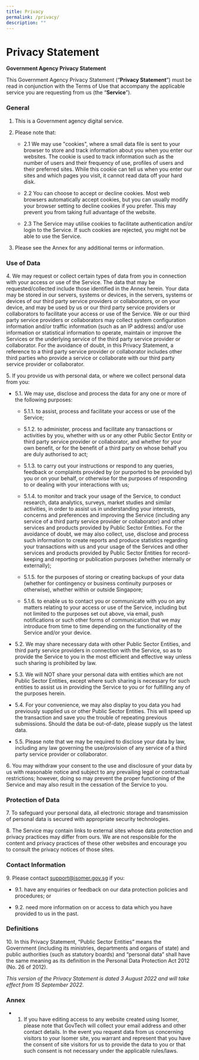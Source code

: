 ```yaml
---
title: Privacy
permalink: /privacy/
description: ""
---
```

# Privacy Statement
**Government Agency Privacy Statement**[](https://guide.isomer.gov.sg/terms-and-privacy/privacy-statement#government-agency-privacy-statement)

This Government Agency Privacy Statement (“**Privacy Statement**”) must be read in conjunction with the Terms of Use that accompany the applicable service you are requesting from us (the “**Service**”).

### **General**[](https://guide.isomer.gov.sg/terms-and-privacy/privacy-statement#general)
 1. This is a Government agency digital service.
 2. Please note that:
    
    *   2.1 We may use "cookies", where a small data file is sent to your browser to store and track information about you when you enter our websites. The cookie is used to track information such as the number of users and their frequency of use, profiles of users and their preferred sites. While this cookie can tell us when you enter our sites and which pages you visit, it cannot read data off your hard disk.
        
    
    *   2.2 You can choose to accept or decline cookies. Most web browsers automatically accept cookies, but you can usually modify your browser setting to decline cookies if you prefer. This may prevent you from taking full advantage of the website.
        
    
    *   2.3 The Service may utilise cookies to facilitate authentication and/or login to the Service. If such cookies are rejected, you might not be able to use the Service.
        
    
3. Please see the Annex for any additional terms or information.
    

### **Use of Data**[](https://guide.isomer.gov.sg/terms-and-privacy/privacy-statement#use-of-data)

4\. We may request or collect certain types of data from you in connection with your access or use of the Service. The data that may be requested/collected include those identified in the Annex herein. Your data may be stored in our servers, systems or devices, in the servers, systems or devices of our third party service providers or collaborators, or on your device, and may be used by us or our third party service providers or collaborators to facilitate your access or use of the Service. We or our third party service providers or collaborators may collect system configuration information and/or traffic information (such as an IP address) and/or use information or statistical information to operate, maintain or improve the Services or the underlying service of the third party service provider or collaborator. For the avoidance of doubt, in this Privacy Statement, a reference to a third party service provider or collaborator includes other third parties who provide a service or collaborate with our third party service provider or collaborator.

5\. If you provide us with personal data, or where we collect personal data from you:

*   5.1. We may use, disclose and process the data for any one or more of the following purposes:
    
    *   5.1.1. to assist, process and facilitate your access or use of the Service;
        
    
    *   5.1.2. to administer, process and facilitate any transactions or activities by you, whether with us or any other Public Sector Entity or third party service provider or collaborator, and whether for your own benefit, or for the benefit of a third party on whose behalf you are duly authorised to act;
        
    
    *   5.1.3. to carry out your instructions or respond to any queries, feedback or complaints provided by (or purported to be provided by) you or on your behalf, or otherwise for the purposes of responding to or dealing with your interactions with us;
        
    
    *   5.1.4. to monitor and track your usage of the Service, to conduct research, data analytics, surveys, market studies and similar activities, in order to assist us in understanding your interests, concerns and preferences and improving the Service (including any service of a third party service provider or collaborator) and other services and products provided by Public Sector Entities. For the avoidance of doubt, we may also collect, use, disclose and process such information to create reports and produce statistics regarding your transactions with us and your usage of the Services and other services and products provided by Public Sector Entities for record-keeping and reporting or publication purposes (whether internally or externally);
        
    
    *   5.1.5. for the purposes of storing or creating backups of your data (whether for contingency or business continuity purposes or otherwise), whether within or outside Singapore;
        
    
    *   5.1.6. to enable us to contact you or communicate with you on any matters relating to your access or use of the Service, including but not limited to the purposes set out above, via email, push notifications or such other forms of communication that we may introduce from time to time depending on the functionality of the Service and/or your device.
        
    
*   5.2. We may share necessary data with other Public Sector Entities, and third party service providers in connection with the Service, so as to provide the Service to you in the most efficient and effective way unless such sharing is prohibited by law.
    

*   5.3. We will NOT share your personal data with entities which are not Public Sector Entities, except where such sharing is necessary for such entities to assist us in providing the Service to you or for fulfilling any of the purposes herein.
    

*   5.4. For your convenience, we may also display to you data you had previously supplied us or other Public Sector Entities. This will speed up the transaction and save you the trouble of repeating previous submissions. Should the data be out-of-date, please supply us the latest data.
    

*   5.5. Please note that we may be required to disclose your data by law, including any law governing the use/provision of any service of a third party service provider or collaborator.
    

6\. You may withdraw your consent to the use and disclosure of your data by us with reasonable notice and subject to any prevailing legal or contractual restrictions; however, doing so may prevent the proper functioning of the Service and may also result in the cessation of the Service to you.

### **Protection of Data**[](https://guide.isomer.gov.sg/terms-and-privacy/privacy-statement#protection-of-data)

7\. To safeguard your personal data, all electronic storage and transmission of personal data is secured with appropriate security technologies.

8\. The Service may contain links to external sites whose data protection and privacy practices may differ from ours. We are not responsible for the content and privacy practices of these other websites and encourage you to consult the privacy notices of those sites.

### **Contact Information**[](https://guide.isomer.gov.sg/terms-and-privacy/privacy-statement#contact-information)

9\. Please contact [support@isomer.gov.sg](mailto:support@isomer.gov.sg) if you:

*   9.1. have any enquiries or feedback on our data protection policies and procedures; or
    

*   9.2. need more information on or access to data which you have provided to us in the past.
    

### **Definitions**[](https://guide.isomer.gov.sg/terms-and-privacy/privacy-statement#definitions)

10\. In this Privacy Statement, “Public Sector Entities” means the Government (including its ministries, departments and organs of state) and public authorities (such as statutory boards) and “personal data” shall have the same meaning as its definition in the Personal Data Protection Act 2012 (No. 26 of 2012).

_This version of the Privacy Statement is dated 3 August 2022 and will take effect from 15 September 2022._

### **Annex**[](https://guide.isomer.gov.sg/terms-and-privacy/privacy-statement#annex)


*   1. If you have editing access to any website created using Isomer, please note that GovTech will collect your email address and other contact details. In the event you request data from us concerning visitors to your Isomer site, you warrant and represent that you have the consent of site visitors for us to provide the data to you or that such consent is not necessary under the applicable rules/laws.